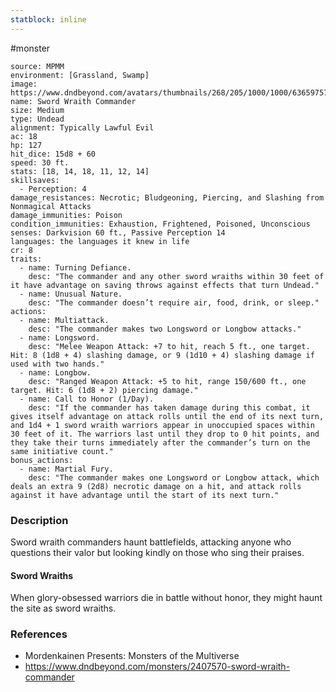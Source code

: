 ```yaml
---
statblock: inline
---
```

 #monster 

```statblock
source: MPMM
environment: [Grassland, Swamp]
image: https://www.dndbeyond.com/avatars/thumbnails/268/205/1000/1000/636597572553866730.png
name: Sword Wraith Commander
size: Medium
type: Undead
alignment: Typically Lawful Evil
ac: 18
hp: 127
hit_dice: 15d8 + 60
speed: 30 ft.
stats: [18, 14, 18, 11, 12, 14]
skillsaves:
  - Perception: 4
damage_resistances: Necrotic; Bludgeoning, Piercing, and Slashing from Nonmagical Attacks
damage_immunities: Poison
condition_immunities: Exhaustion, Frightened, Poisoned, Unconscious
senses: Darkvision 60 ft., Passive Perception 14
languages: the languages it knew in life
cr: 8
traits:
  - name: Turning Defiance.
    desc: "The commander and any other sword wraiths within 30 feet of it have advantage on saving throws against effects that turn Undead."
  - name: Unusual Nature.
    desc: "The commander doesn’t require air, food, drink, or sleep."
actions:
  - name: Multiattack.
    desc: "The commander makes two Longsword or Longbow attacks."
  - name: Longsword.
    desc: "Melee Weapon Attack: +7 to hit, reach 5 ft., one target. Hit: 8 (1d8 + 4) slashing damage, or 9 (1d10 + 4) slashing damage if used with two hands."
  - name: Longbow.
    desc: "Ranged Weapon Attack: +5 to hit, range 150/600 ft., one target. Hit: 6 (1d8 + 2) piercing damage."
  - name: Call to Honor (1/Day).
    desc: "If the commander has taken damage during this combat, it gives itself advantage on attack rolls until the end of its next turn, and 1d4 + 1 sword wraith warriors appear in unoccupied spaces within 30 feet of it. The warriors last until they drop to 0 hit points, and they take their turns immediately after the commander’s turn on the same initiative count."
bonus_actions:
  - name: Martial Fury.
    desc: "The commander makes one Longsword or Longbow attack, which deals an extra 9 (2d8) necrotic damage on a hit, and attack rolls against it have advantage until the start of its next turn."
```

### Description

Sword wraith commanders haunt battlefields, attacking anyone who questions their valor but looking kindly on those who sing their praises.

#### Sword Wraiths

When glory-obsessed warriors die in battle without honor, they might haunt the site as sword wraiths.

### References

* Mordenkainen Presents: Monsters of the Multiverse
* https://www.dndbeyond.com/monsters/2407570-sword-wraith-commander

